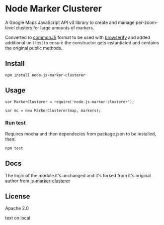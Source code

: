 Node Marker Clusterer
==============

A Google Maps JavaScript API v3 library to create and manage per-zoom-level clusters for large amounts of markers.

Converted to [commonJS](http://www.commonjs.org/) format to be used with [browserify](http://browserify.org/) and added additional unit test to ensure the constructor gets instantiated and contains the original public methods.

## Install
```npm install node-js-marker-clusterer```

## Usage
```var MarkerClusterer = require('node-js-marker-clusterer');```

```var mc = new MarkerClusterer(map, markers);```

### Run test
Requires mocha and then dependecies from package.json to be installed, then:

```npm test```

## Docs
The logic of the module it's unchanged and it's forked from it's original author from [js-marker-clusterer](https://github.com/googlemaps/js-marker-clusterer)

## License
Apache 2.0

text on local

